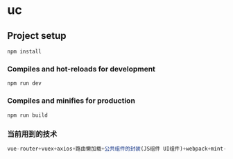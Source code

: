 # uc

## Project setup
```
npm install
```

### Compiles and hot-reloads for development
```
npm run dev
```

### Compiles and minifies for production
```
npm run build
```

### 当前用到的技术
```javascript
vue-router+vuex+axios+路由懒加载+公共组件的封装(JS组件 UI组件)+webpack+mint-ui+sass+mockjs+swiper+better-scroll+localstorage/sessionstorage+vue-lazyload(图片懒加载)
```
